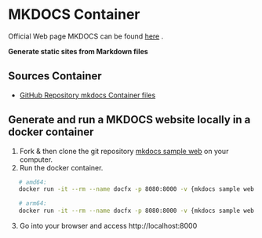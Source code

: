 # MKDOCS Container

Official Web page MKDOCS can be found [here](https://www.mkdocs.org) .

**Generate static sites from Markdown files**

## Sources Container

- [GitHub Repository mkdocs Container files](https://github.com/peterhee/DockerContainer/tree/master/mkdocs)

## Generate and run a MKDOCS website locally in a docker container

1. Fork & then clone the git repository
   [mkdocs sample web](git@github.com:martinlingstuyl/blimped-mkdocs.git) on
   your computer.
2. Run the docker container.

```bash
   # amd64:
   docker run -it --rm --name docfx -p 8080:8000 -v {mkdocs sample web folder}:/site docker.io/pheese/mkdocs:amd64

   # arm64:
   docker run -it --rm --name docfx -p 8080:8000 -v {mkdocs sample web folder}:/site docker.io/pheese/mkdocs:arm64
```

3. Go into your browser and access http://localhost:8000

